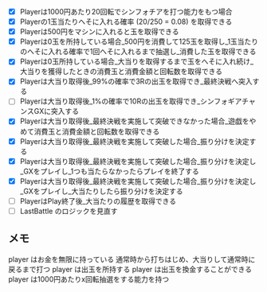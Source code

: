 - [x] Playerは1000円あたり20回転でシンフォチアを打つ能力をもつ場合
- [x] Playerの1玉当たりへそに入れる確率 (20/250 = 0.08) を取得できる
- [x] Playerは500円をマシンに入れると玉を取得できる
- [x] Playerは0玉を所持している場合_500円を消費して125玉を取得し_1玉当たりのへそに入れる確率で1回へそに入れるまで抽選し_消費した玉を取得できる
- [x] Playerは0玉所持している場合_大当りを取得するまで玉をへそに入れ続け_大当りを獲得したときの消費玉と消費金額と回転数を取得できる
- [x] Playerは大当り取得後_99%の確率で3Rの出玉を取得でき_最終決戦へ突入する
- [ ] Playerは大当り取得後_1%の確率で10Rの出玉を取得でき_シンフォギアチャンスGXに突入する
- [x] Playerは大当り取得後_最終決戦を実施して突破できなかった場合_遊戯をやめて消費玉と消費金額と回転数を取得できる
- [x] Playerは大当り取得後_最終決戦を実施して突破した場合_振り分けを決定する
- [x] Playerは大当り取得後_最終決戦を実施して突破した場合_振り分けを決定し_GXをプレイし_1つも当たらなかったらプレイを終了する
- [x] Playerは大当り取得後_最終決戦を実施して突破した場合_振り分けを決定し_GXをプレイし_大当たりしたら振り分けを決定する
- [ ] PlayerはPlay終了後_大当たりの履歴を取得できる
- [ ] LastBattle のロジックを見直す

## メモ
player はお金を無限に持っている
通常時から打ちはじめ、大当りして通常時に戻るまで打つ
player は出玉を所持する
player は出玉を換金することができる
player は1000円あたりx回転抽選をする能力を持つ
